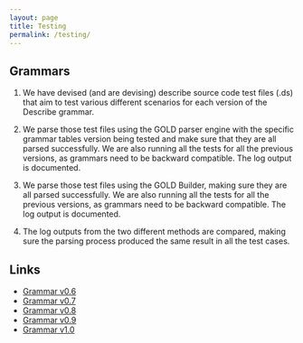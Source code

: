 ```yaml
---
layout: page
title: Testing
permalink: /testing/
---
```

## Grammars

1. We have devised (and are devising) describe source code test files (.ds) that aim to test various different scenarios for each version of the Describe grammar.

2. We parse those test files using the GOLD parser engine with the specific grammar tables version being tested and make sure that they are all parsed successfully. We are also running all the tests for all the previous versions, as grammars need to be backward compatible. The log output is documented.

3. We parse those test files using the GOLD Builder, making sure they are all parsed successfully. We are also running all the tests for all the previous versions, as grammars need to be backward compatible. The log output is documented.

4. The log outputs from the two different methods are compared, making sure the parsing process produced the same result in all the test cases.

## Links

* [Grammar v0.6]()
* [Grammar v0.7]()
* [Grammar v0.8]()
* [Grammar v0.9]()
* [Grammar v1.0]()